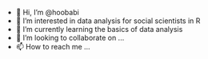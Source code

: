 - 👋 Hi, I’m @hoobabi
- 👀 I’m interested in data analysis for social scientists in R
- 🌱 I’m currently learning the basics of data analysis
- 💞️ I’m looking to collaborate on ...
- 📫 How to reach me ...

<!---
hoobabi/hoobabi is a ✨ special ✨ repository because its `README.md` (this file) appears on your GitHub profile.
You can click the Preview link to take a look at your changes.
--->
